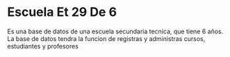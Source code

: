 # Escuela Et 29 De 6

Es una base de datos de una escuela secundaria tecnica, que tiene 6 años. La base de datos tendra la funcion de registras y administras cursos, estudiantes y profesores